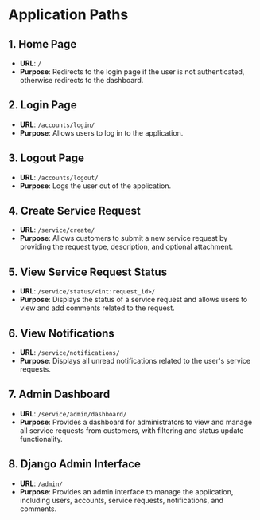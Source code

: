 # Application Paths

## 1. **Home Page**
- **URL**: `/`
- **Purpose**: Redirects to the login page if the user is not authenticated, otherwise redirects to the dashboard.

## 2. **Login Page**
- **URL**: `/accounts/login/`
- **Purpose**: Allows users to log in to the application.

## 3. **Logout Page**
- **URL**: `/accounts/logout/`
- **Purpose**: Logs the user out of the application.

## 4. **Create Service Request**
- **URL**: `/service/create/`
- **Purpose**: Allows customers to submit a new service request by providing the request type, description, and optional attachment.

## 5. **View Service Request Status**
- **URL**: `/service/status/<int:request_id>/`
- **Purpose**: Displays the status of a service request and allows users to view and add comments related to the request.

## 6. **View Notifications**
- **URL**: `/service/notifications/`
- **Purpose**: Displays all unread notifications related to the user's service requests.

## 7. **Admin Dashboard**
- **URL**: `/service/admin/dashboard/`
- **Purpose**: Provides a dashboard for administrators to view and manage all service requests from customers, with filtering and status update functionality.

## 8. **Django Admin Interface**
- **URL**: `/admin/`
- **Purpose**: Provides an admin interface to manage the application, including users, accounts, service requests, notifications, and comments.

